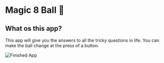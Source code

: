 

# Magic 8 Ball 🎱
## What os this app?
This app will give you the answers to all the tricky questions in life. You can make the ball change at the press of a button. 

![Finished App](https://github.com/londonappbrewery/Images/blob/master/8-ball-flutter-gif.gif)
